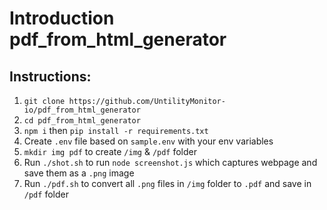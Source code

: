 # Introduction pdf_from_html_generator

## Instructions:

1. `git clone https://github.com/UntilityMonitor-io/pdf_from_html_generator`
2. `cd pdf_from_html_generator`
3. `npm i` then `pip install -r requirements.txt`
4. Create `.env` file based on `sample.env` with your env variables
5. `mkdir img pdf` to create `/img` & `/pdf` folder
6. Run `./shot.sh` to run `node screenshot.js` which captures webpage and save them as a `.png` image
7. Run `./pdf.sh` to convert all `.png` files in `/img` folder to `.pdf` and save in `/pdf` folder
